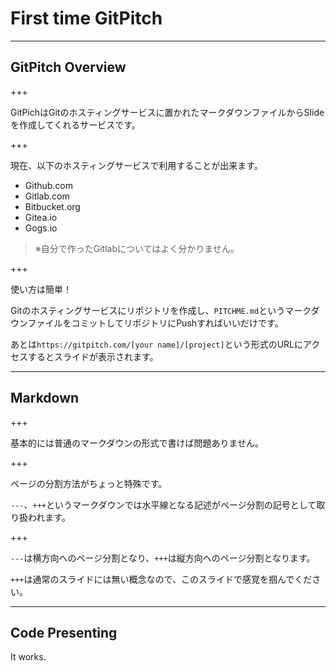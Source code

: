 # First time GitPitch

---

## GitPitch Overview

+++

GitPichはGitのホスティングサービスに置かれたマークダウンファイルからSlideを作成してくれるサービスです。

+++

現在、以下のホスティングサービスで利用することが出来ます。

- Github.com
- Gitlab.com
- Bitbucket.org
- Gitea.io
- Gogs.io

> ※自分で作ったGitlabについてはよく分かりません。

+++

使い方は簡単！

Gitのホスティングサービスにリポジトリを作成し、`PITCHME.md`というマークダウンファイルをコミットしてリポジトリにPushすればいいだけです。

あとは`https://gitpitch.com/[your name]/[project]`という形式のURLにアクセスするとスライドが表示されます。

---

## Markdown

+++

基本的には普通のマークダウンの形式で書けば問題ありません。

+++

ページの分割方法がちょっと特殊です。

`---`、`+++`というマークダウンでは水平線となる記述がページ分割の記号として取り扱われます。

+++

`---`は横方向へのページ分割となり、`+++`は縦方向へのページ分割となります。

`+++`は通常のスライドには無い概念なので、このスライドで感覚を掴んでください。

---

## Code Presenting

It works.
